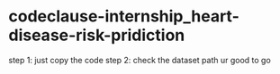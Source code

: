 # codeclause-internship_heart-disease-risk-pridiction
step 1: just copy the code 
step 2: check the dataset path
ur good to go
